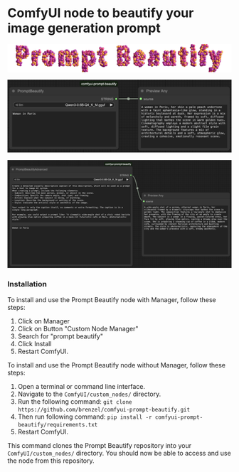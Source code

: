 # ComfyUI node to beautify your image generation prompt

![Logo](examples/prompt-beautify.png)

![Screenshot](examples/screenshot.png)

![Screenshot](examples/screenshot-advanced.png)

### Installation

To install and use the Prompt Beautify node with Manager, follow these steps:

1. Click on Manager
2. Click on Button "Custom Node Manager"
3. Search for "prompt beautify"
4. Click Install
5. Restart ComfyUI.


To install and use the Prompt Beautify node without Manager, follow these steps:

1. Open a terminal or command line interface.
2. Navigate to the `ComfyUI/custom_nodes/` directory.
3. Run the following command:
```git clone https://github.com/brenzel/comfyui-prompt-beautify.git```
4. Then run following command:
```pip install -r comfyui-prompt-beautify/requirements.txt```
6. Restart ComfyUI.

This command clones the Prompt Beautify repository into your `ComfyUI/custom_nodes/` directory. You should now be able to access and use the node from this repository.
